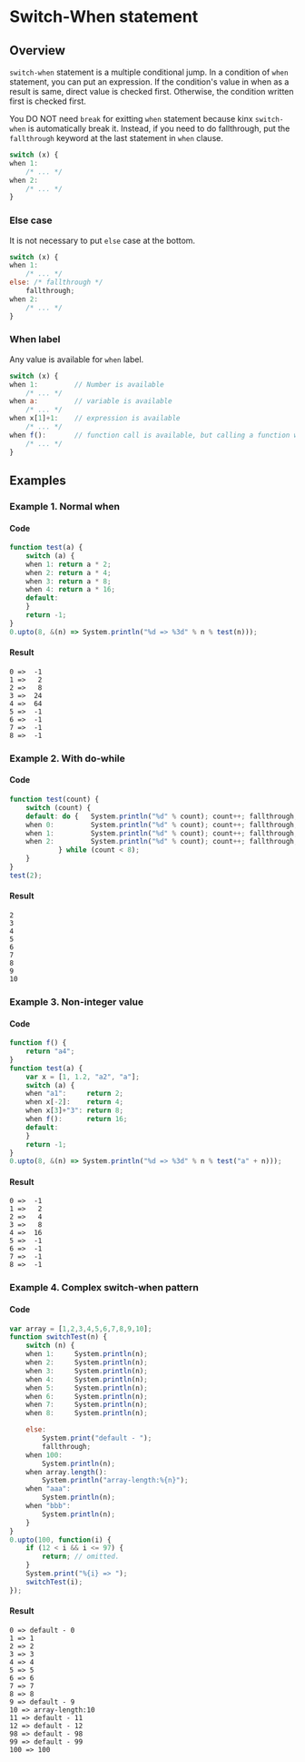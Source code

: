 
# Switch-When statement

## Overview

`switch-when` statement is a multiple conditional jump.
In a condition of `when` statement, you can put an expression.
If the condition's value in when as a result is same, direct value is checked first.
Otherwise, the condition written first is checked first.

You DO NOT need `break` for exitting `when` statement because kinx `switch-when` is automatically break it.
Instead, if you need to do fallthrough, put the `fallthrough` keyword at the last statement in `when` clause.

```javascript
switch (x) {
when 1:
    /* ... */
when 2:
    /* ... */
}
```

### Else case

It is not necessary to put `else` case at the bottom.

```javascript
switch (x) {
when 1:
    /* ... */
else: /* fallthrough */
    fallthrough;
when 2:
    /* ... */
}
```

### When label

Any value is available for `when` label.

```javascript
switch (x) {
when 1:         // Number is available
    /* ... */
when a:         // variable is available
    /* ... */
when x[1]+1:    // expression is available
    /* ... */
when f():       // function call is available, but calling a function will be performed every time when comparing here.
    /* ... */
}
```

## Examples

### Example 1. Normal when

#### Code

```javascript
function test(a) {
    switch (a) {
    when 1: return a * 2;
    when 2: return a * 4;
    when 3: return a * 8;
    when 4: return a * 16;
    default:
    }
    return -1;
}
0.upto(8, &(n) => System.println("%d => %3d" % n % test(n)));
```

#### Result

```
0 =>  -1
1 =>   2
2 =>   8
3 =>  24
4 =>  64
5 =>  -1
6 =>  -1
7 =>  -1
8 =>  -1
```

### Example 2. With do-while

#### Code

```javascript
function test(count) {
    switch (count) {
    default: do {   System.println("%d" % count); count++; fallthrough;
    when 0:         System.println("%d" % count); count++; fallthrough;
    when 1:         System.println("%d" % count); count++; fallthrough;
    when 2:         System.println("%d" % count); count++; fallthrough;
            } while (count < 8);
    }
}
test(2);
```

#### Result

```
2
3
4
5
6
7
8
9
10
```

### Example 3. Non-integer value

#### Code

```javascript
function f() {
    return "a4";
}
function test(a) {
    var x = [1, 1.2, "a2", "a"];
    switch (a) {
    when "a1":     return 2;
    when x[-2]:    return 4;
    when x[3]+"3": return 8;
    when f():      return 16;
    default:
    }
    return -1;
}
0.upto(8, &(n) => System.println("%d => %3d" % n % test("a" + n)));
```

#### Result

```
0 =>  -1
1 =>   2
2 =>   4
3 =>   8
4 =>  16
5 =>  -1
6 =>  -1
7 =>  -1
8 =>  -1
```

### Example 4. Complex switch-when pattern

#### Code

```javascript
var array = [1,2,3,4,5,6,7,8,9,10];
function switchTest(n) {
    switch (n) {
    when 1:     System.println(n);
    when 2:     System.println(n);
    when 3:     System.println(n);
    when 4:     System.println(n);
    when 5:     System.println(n);
    when 6:     System.println(n);
    when 7:     System.println(n);
    when 8:     System.println(n);

    else:
        System.print("default - ");
        fallthrough;
    when 100:
        System.println(n);
    when array.length():
        System.println("array-length:%{n}");
    when "aaa":
        System.println(n);
    when "bbb":
        System.println(n);
    }
}
0.upto(100, function(i) {
    if (12 < i && i <= 97) {
        return; // omitted.
    }
    System.print("%{i} => ");
    switchTest(i);
});
```

#### Result

```
0 => default - 0
1 => 1
2 => 2
3 => 3
4 => 4
5 => 5
6 => 6
7 => 7
8 => 8
9 => default - 9
10 => array-length:10
11 => default - 11
12 => default - 12
98 => default - 98
99 => default - 99
100 => 100
```
